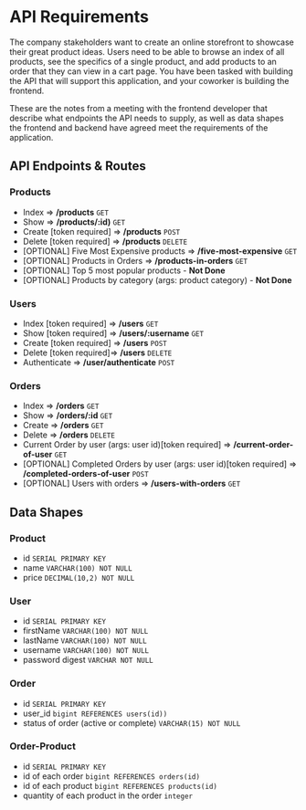 # API Requirements
The company stakeholders want to create an online storefront to showcase their great product ideas. Users need to be able to browse an index of all products, see the specifics of a single product, and add products to an order that they can view in a cart page. You have been tasked with building the API that will support this application, and your coworker is building the frontend.

These are the notes from a meeting with the frontend developer that describe what endpoints the API needs to supply, as well as data shapes the frontend and backend have agreed meet the requirements of the application. 

## API Endpoints & Routes
### Products
- Index => **/products** `GET`
- Show => **/products/:id)** `GET`
- Create [token required] => **/products** `POST`
- Delete [token required] => **/products** `DELETE`
- [OPTIONAL] Five Most Expensive products => **/five-most-expensive** `GET`
- [OPTIONAL] Products in Orders => **/products-in-orders** `GET`
- [OPTIONAL] Top 5 most popular products - **Not Done**
- [OPTIONAL] Products by category (args: product category) - **Not Done**

### Users
- Index [token required] => **/users** `GET` 
- Show [token required] => **/users/:username** `GET` 
- Create [token required] => **/users** `POST`
- Delete [token required]=> **/users** `DELETE`
- Authenticate => **/user/authenticate** `POST`
### Orders
- Index => **/orders** `GET`
- Show => **/orders/:id** `GET`
- Create => **/orders** `GET`
- Delete => **/orders** `DELETE`
- Current Order by user (args: user id)[token required] => **/current-order-of-user** `GET`
- [OPTIONAL] Completed Orders by user (args: user id)[token required] => **/completed-orders-of-user** `POST`
- [OPTIONAL] Users with orders => **/users-with-orders** `GET`

## Data Shapes
### Product
- id `SERIAL PRIMARY KEY`
- name `VARCHAR(100) NOT NULL`
- price `DECIMAL(10,2) NOT NULL`

### User
- id `SERIAL PRIMARY KEY`
- firstName `VARCHAR(100) NOT NULL`
- lastName `VARCHAR(100) NOT NULL`
- username `VARCHAR(100) NOT NULL`
- password digest `VARCHAR NOT NULL`

### Order
- id `SERIAL PRIMARY KEY`
- user_id `bigint REFERENCES users(id))`
- status of order (active or complete) `VARCHAR(15) NOT NULL`

### Order-Product
- id `SERIAL PRIMARY KEY`
- id of each order `bigint REFERENCES orders(id)`
- id of each product `bigint REFERENCES products(id)`
- quantity of each product in the order `integer`
